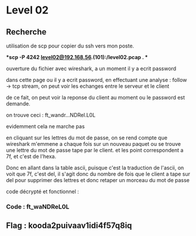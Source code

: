 # Level 02

## Recherche

utilisation de scp pour copier du ssh vers mon poste.

__*scp -P 4242 level02@192.168.56.(101):/level02.pcap .  *__

ouverture du fichier avec wireshark, a un moment il y a ecrit password

dans cette page ou il y a ecrit password, en effectuant une analyse : follow -> tcp stream, on peut voir les echanges entre le serveur et le client

de ce fait, on peut voir la reponse du client au moment ou le password est demande. 

on trouve ceci : ft_wandr...NDRel.L0L

evidemment cela ne marche pas

en cliquant sur les lettres du mot de passe, on se rend compte que wireshark m'emmene a chaque fois sur un nouveau paquet ou se trouve une lettre du mot de passe tape par le client. et les point correspondent a 7f, et c'est de l'hexa. 

Donc en allant dans la table ascii, puisque c'est la traduction de l'ascii, on voit que 7f, c'est del, il s'agit donc du nombre de fois que le client a tape sur del pour supprimer des lettres et donc retaper un morceau du mot de passe

code décrypté et fonctionnel : 

### Code : ft_waNDReL0L

## Flag : kooda2puivaav1idi4f57q8iq